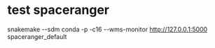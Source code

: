 # test spaceranger
snakemake --sdm conda -p -c16 --wms-monitor http://127.0.0.1:5000 spaceranger_default